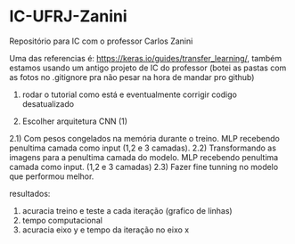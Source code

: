 # IC-UFRJ-Zanini
Repositório para IC com o professor Carlos Zanini

Uma das referencias é: https://keras.io/guides/transfer_learning/, também estamos usando um antigo projeto de IC do professor (botei as pastas com as fotos no .gitignore pra não pesar na hora de mandar pro github)

1) rodar o tutorial como está e eventualmente corrigir codigo desatualizado

2) Escolher arquitetura CNN (1)

2.1) Com pesos congelados na memória durante o treino. MLP recebendo penultima camada como input (1,2 e 3 camadas).
2.2) Transformando as imagens para a penultima camada do modelo. MLP recebendo penultima camada como input. (1,2 e 3 camadas)
2.3) Fazer fine tunning no modelo que performou melhor.
 
resultados:

1) acuracia treino e teste a cada iteração (grafico de linhas)
2) tempo computacional
3) acuracia eixo y e tempo da iteração no eixo x
